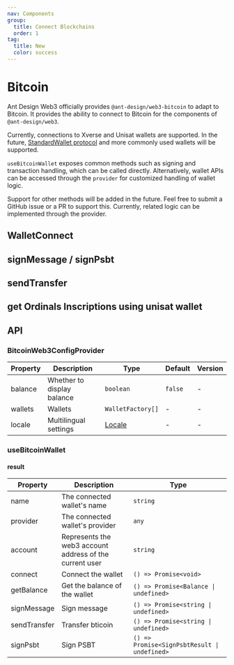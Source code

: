 ```yaml
---
nav: Components
group:
  title: Connect Blockchains
  order: 1
tag:
  title: New
  color: success
---
```


# Bitcoin

Ant Design Web3 officially provides `@ant-design/web3-bitcoin` to adapt to Bitcoin. It provides the ability to connect to Bitcoin for the components of `@ant-design/web3`.

Currently, connections to Xverse and Unisat wallets are supported. In the future, [StandardWallet protocol](https://github.com/ExodusMovement/bitcoin-wallet-standard) and more commonly used wallets will be supported.

`useBitcoinWallet` exposes common methods such as signing and transaction handling, which can be called directly. Alternatively, wallet APIs can be accessed through the `provider` for customized handling of wallet logic.

Support for other methods will be added in the future. Feel free to submit a GitHub issue or a PR to support this. Currently, related logic can be implemented through the provider.

## WalletConnect

<code src="./demos/basic.tsx"></code>

## signMessage / signPsbt

<code src="./demos/sign.tsx"></code>

## sendTransfer

<code src="./demos/send-transfer.tsx"></code>

## get Ordinals Inscriptions using unisat wallet

<code src="./demos/get-inscriptions.tsx"></code>

## API

### BitcoinWeb3ConfigProvider

| Property | Description | Type | Default | Version |
| --- | --- | --- | --- | --- |
| balance | Whether to display balance | `boolean` | `false` | - |
| wallets | Wallets | `WalletFactory[]` | - | - |
| locale | Multilingual settings | [Locale](https://github.com/ant-design/ant-design-web3/blob/main/packages/common/src/locale/en_US.ts) | - | - |

### useBitcoinWallet

#### result

| Property | Description | Type |
| --- | --- | --- |
| name | The connected wallet's name | `string` |
| provider | The connected wallet's provider | `any` |
| account | Represents the web3 account address of the current user | `string` |
| connect | Connect the wallet | `() => Promise<void>` |
| getBalance | Get the balance of the wallet | `() => Promise<Balance \| undefined>` |
| signMessage | Sign message | `() => Promise<string \| undefined>` |
| sendTransfer | Transfer bticoin | `() => Promise<string \| undefined>` |
| signPsbt | Sign PSBT | `() => Promise<SignPsbtResult \| undefined>` |
